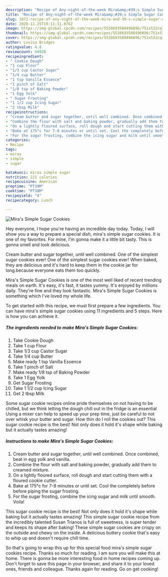 ```yaml
---
description: "Recipe of Any-night-of-the-week Mira&amp;#39;s Simple Sugar Cookies"
title: "Recipe of Any-night-of-the-week Mira&amp;#39;s Simple Sugar Cookies"
slug: 1872-recipe-of-any-night-of-the-week-mira-and-39-s-simple-sugar-cookies
date: 2020-11-25T19:11:11.076Z
image: https://img-global.cpcdn.com/recipes/5528693580496896/751x532cq70/miras-simple-sugar-cookies-recipe-main-photo.jpg
thumbnail: https://img-global.cpcdn.com/recipes/5528693580496896/751x532cq70/miras-simple-sugar-cookies-recipe-main-photo.jpg
cover: https://img-global.cpcdn.com/recipes/5528693580496896/751x532cq70/miras-simple-sugar-cookies-recipe-main-photo.jpg
author: Louisa Bridges
ratingvalue: 4.8
reviewcount: 44928
recipeingredient:
- " Cookie Dough"
- "1 cup Flour"
- "1/3 cup Castor Sugar"
- "1/4 cup Butter"
- "1 tsp Vanilla Essence"
- "1 pinch of Salt"
- "1/8 tsp of Baking Powder"
- "1 Egg Yolk"
- " Sugar Frosting"
- "1 1/2 cup Icing Sugar"
- "2 tbsp Milk"
recipeinstructions:
- "Cream butter and sugar together, until well combined. Once combined, beat in egg yolk and vanilla."
- "Combine the flour with salt and baking powder, gradually add them to creamed mixture."
- "On a lightly floured surface, roll dough and start cutting them with a floured cookie cutter."
- "Bake at 175°c for 7-8 minutes or until set. Cool the completely before before piping the sugar frosting."
- "For the sugar frosting, combine the icing sugar and milk until smooth. Voila!"
categories:
- Recipe
tags:
- miras
- simple
- sugar

katakunci: miras simple sugar 
nutrition: 221 calories
recipecuisine: American
preptime: "PT39M"
cooktime: "PT38M"
recipeyield: "4"
recipecategory: Lunch

---
```



![Mira&#39;s Simple Sugar Cookies](https://img-global.cpcdn.com/recipes/5528693580496896/751x532cq70/miras-simple-sugar-cookies-recipe-main-photo.jpg)

Hey everyone, I hope you're having an incredible day today. Today, I will show you a way to prepare a special dish, mira&#39;s simple sugar cookies. It is one of my favorites. For mine, I'm gonna make it a little bit tasty. This is gonna smell and look delicious.

Cream butter and sugar together, until well combined. One of the simplest sugar cookies ever! One of the simplest sugar cookies ever! When baked, they are delicious and it&#39;s hard to keep them in the cookie jar for long.because everyone eats them too quickly.

Mira&#39;s Simple Sugar Cookies is one of the most well liked of recent trending meals on earth. It's easy, it's fast, it tastes yummy. It's enjoyed by millions daily. They're fine and they look fantastic. Mira&#39;s Simple Sugar Cookies is something which I've loved my whole life.


To get started with this recipe, we must first prepare a few ingredients. You can have mira&#39;s simple sugar cookies using 11 ingredients and 5 steps. Here is how you can achieve it.

<!--inarticleads1-->

##### The ingredients needed to make Mira&#39;s Simple Sugar Cookies:

1. Take  Cookie Dough
1. Take 1 cup Flour
1. Take 1/3 cup Castor Sugar
1. Take 1/4 cup Butter
1. Make ready 1 tsp Vanilla Essence
1. Take 1 pinch of Salt
1. Make ready 1/8 tsp of Baking Powder
1. Take 1 Egg Yolk
1. Get  Sugar Frosting
1. Take 1 1/2 cup Icing Sugar
1. Get 2 tbsp Milk


Some sugar cookie recipes online pride themselves on not having to be chilled, but we think letting the dough chill out in the fridge is an essential Using a mixer can help to speed up your prep time, just be careful to not over whisk your butter and sugar. How thin do I roll the cookies out? This sugar cookie recipe is the best! Not only does it hold it&#39;s shape while baking but it actually tastes amazing! 

<!--inarticleads2-->

##### Instructions to make Mira&#39;s Simple Sugar Cookies:

1. Cream butter and sugar together, until well combined. Once combined, beat in egg yolk and vanilla.
1. Combine the flour with salt and baking powder, gradually add them to creamed mixture.
1. On a lightly floured surface, roll dough and start cutting them with a floured cookie cutter.
1. Bake at 175°c for 7-8 minutes or until set. Cool the completely before before piping the sugar frosting.
1. For the sugar frosting, combine the icing sugar and milk until smooth. Voila!


This sugar cookie recipe is the best! Not only does it hold it&#39;s shape while baking but it actually tastes amazing! This simple sugar cookie recipe from the incredibly talented Susan Trianos is full of sweetness, is super tender and keeps its shape after baking! These simple sugar cookies are crispy on the outside and chewy on the inside. A delicious buttery cookie that&#39;s easy to whip up and doesn&#39;t require chill time. 

So that's going to wrap this up for this special food mira&#39;s simple sugar cookies recipe. Thanks so much for reading. I am sure you will make this at home. There is gonna be more interesting food in home recipes coming up. Don't forget to save this page in your browser, and share it to your loved ones, friends and colleague. Thanks again for reading. Go on get cooking!
